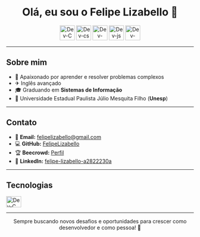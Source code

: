 
<h1 align="center">Olá, eu sou o Felipe Lizabello 👋</h1>

<p align="center">
  <img src="https://cdn.jsdelivr.net/gh/devicons/devicon@latest/icons/c/c-original.svg" alt="Dev-C" height="40" />
  <img src="https://cdn.jsdelivr.net/gh/devicons/devicon@latest/icons/css3/css3-original.svg" alt="Dev-cs" height="40"" />
  <img src="https://cdn.jsdelivr.net/gh/devicons/devicon@latest/icons/html5/html5-original.svg" alt="Dev-html" height="40"" />  
  <img src="https://cdn.jsdelivr.net/gh/devicons/devicon@latest/icons/javascript/javascript-original.svg" alt="Dev-js" height="40"/> 
  <img src="https://cdn.jsdelivr.net/gh/devicons/devicon@latest/icons/php/php-original.svg" alt="Dev-php" height="40" />
                  
</p>

---

## Sobre mim

- 🧩 Apaixonado por aprender e resolver problemas complexos
- ✈ Inglês avançado
- 🎓 Graduando em **Sistemas de Informação**
- 🏫 Universidade Estadual Paulista Júlio Mesquita Filho (**Unesp**)

---

## Contato

- 📧 **Email:** [felipelizabello@gmail.com](mailto:felipelizabello@gmail.com)
- 💻 **GitHub:** [FelipeLizabello](https://github.com/FelipeLizabello)
- 🏆 **Beecrowd:** [Perfil](https://judge.beecrowd.com/pt/profile/981406)
- 🔗 **LinkedIn:** [felipe-lizabello-a2822230a](https://www.linkedin.com/in/felipe-lizabello-a2822230a)

---

## Tecnologias

<div style="display: inline_block">
  <img align="center" alt="Dev-C" height="30" width="40" src="https://cdn.jsdelivr.net/gh/devicons/devicon@latest/icons/c/c-original.svg" />
  <!-- Adicione mais ícones de tecnologias conforme seu conhecimento -->
</div>

---

<p align="center">
  Sempre buscando novos desafios e oportunidades para crescer como desenvolvedor e como pessoa! 🚀
</p>
